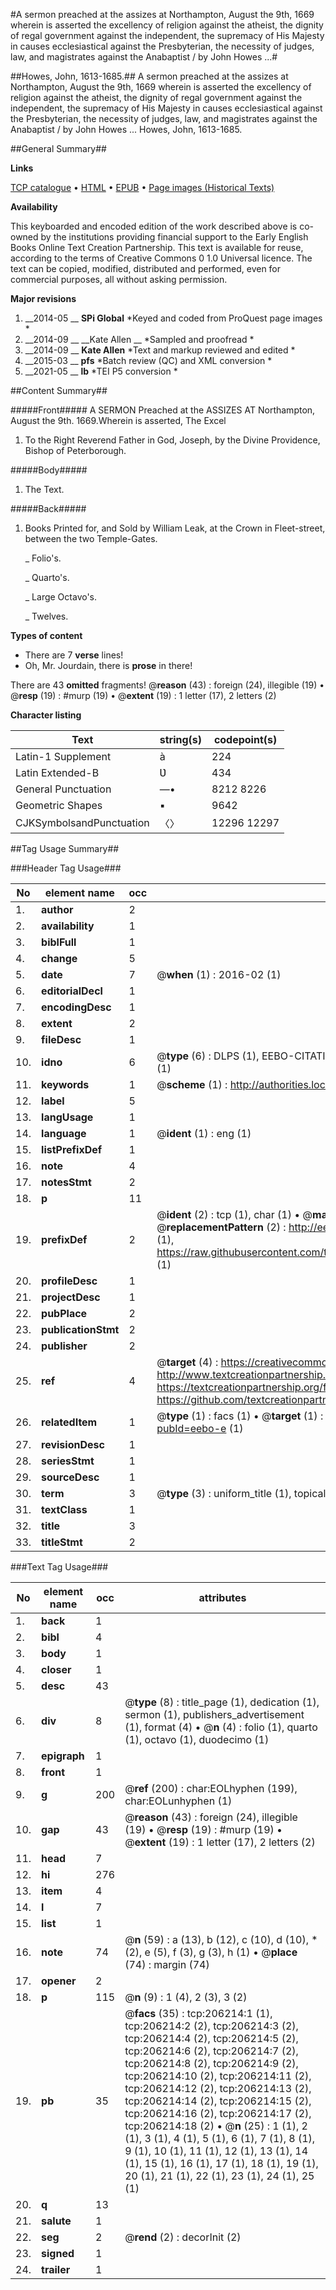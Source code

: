 #A sermon preached at the assizes at Northampton, August the 9th, 1669 wherein is asserted the excellency of religion against the atheist, the dignity of regal government against the independent, the supremacy of His Majesty in causes ecclesiastical against the Presbyterian, the necessity of judges, law, and magistrates against the Anabaptist / by John Howes ...#

##Howes, John, 1613-1685.##
A sermon preached at the assizes at Northampton, August the 9th, 1669 wherein is asserted the excellency of religion against the atheist, the dignity of regal government against the independent, the supremacy of His Majesty in causes ecclesiastical against the Presbyterian, the necessity of judges, law, and magistrates against the Anabaptist / by John Howes ...
Howes, John, 1613-1685.

##General Summary##

**Links**

[TCP catalogue](http://www.ota.ox.ac.uk/tcp/)  • 
[HTML](http://tei.it.ox.ac.uk/tcp/Texts-HTML/free/B24/B24387.html)  • 
[EPUB](http://tei.it.ox.ac.uk/tcp/Texts-EPUB/free/B24/B24387.epub) • 
[Page images (Historical Texts)](https://historicaltexts.jisc.ac.uk/eebo-16126563e)

**Availability**

This keyboarded and encoded edition of the work described above is co-owned by the
    institutions providing financial support to the Early English Books Online Text Creation
    Partnership. This text is available for reuse, according to the terms of  Creative Commons 0 1.0 Universal
    licence. The text can be copied, modified, distributed and performed, even for commercial
    purposes, all without asking permission.

**Major revisions**

1. __2014-05 __ __SPi Global__ *Keyed and coded from ProQuest page images *
1. __2014-09 __ __Kate Allen __ *Sampled and proofread *
1. __2014-09 __ __Kate Allen__ *Text and markup reviewed and edited *
1. __2015-03 __ __pfs__ *Batch review (QC) and XML conversion *
1. __2021-05 __ __lb__ *TEI P5 conversion *

##Content Summary##

#####Front#####
A SERMON Preached at the ASSIZES AT Northampton, August the 9th. 1669.Wherein is asserted,
The Excel
1. To the Right Reverend Father in God, Joseph, by the Divine Providence, Bishop of Peterborough.

#####Body#####

1. The Text.

#####Back#####

1. Books Printed for, and Sold by William Leak, at the Crown in Fleet-street, between the two Temple-Gates.

    _ Folio's.

    _ Quarto's.

    _ Large Octavo's.

    _ Twelves.

**Types of content**

  * There are 7 **verse** lines!
  * Oh, Mr. Jourdain, there is **prose** in there!

There are 43 **omitted** fragments! 
 @__reason__ (43) : foreign (24), illegible (19)  •  @__resp__ (19) : #murp (19)  •  @__extent__ (19) : 1 letter (17), 2 letters (2)

**Character listing**


|Text|string(s)|codepoint(s)|
|---|---|---|
|Latin-1 Supplement|à|224|
|Latin Extended-B|Ʋ|434|
|General Punctuation|—•|8212 8226|
|Geometric Shapes|▪|9642|
|CJKSymbolsandPunctuation|〈〉|12296 12297|

##Tag Usage Summary##

###Header Tag Usage###

|No|element name|occ|attributes|
|---|---|---|---|
|1.|__author__|2||
|2.|__availability__|1||
|3.|__biblFull__|1||
|4.|__change__|5||
|5.|__date__|7| @__when__ (1) : 2016-02 (1)|
|6.|__editorialDecl__|1||
|7.|__encodingDesc__|1||
|8.|__extent__|2||
|9.|__fileDesc__|1||
|10.|__idno__|6| @__type__ (6) : DLPS (1), EEBO-CITATION (1), VID (1), EEBO-PROQUEST (1), STC (1), OCLC (1)|
|11.|__keywords__|1| @__scheme__ (1) : http://authorities.loc.gov/ (1)|
|12.|__label__|5||
|13.|__langUsage__|1||
|14.|__language__|1| @__ident__ (1) : eng (1)|
|15.|__listPrefixDef__|1||
|16.|__note__|4||
|17.|__notesStmt__|2||
|18.|__p__|11||
|19.|__prefixDef__|2| @__ident__ (2) : tcp (1), char (1)  •  @__matchPattern__ (2) : ([0-9\-]+):([0-9IVX]+) (1), (.+) (1)  •  @__replacementPattern__ (2) : http://eebo.chadwyck.com/downloadtiff?vid=$1&page=$2 (1), https://raw.githubusercontent.com/textcreationpartnership/Texts/master/tcpchars.xml#$1 (1)|
|20.|__profileDesc__|1||
|21.|__projectDesc__|1||
|22.|__pubPlace__|2||
|23.|__publicationStmt__|2||
|24.|__publisher__|2||
|25.|__ref__|4| @__target__ (4) : https://creativecommons.org/publicdomain/zero/1.0/ (1), http://www.textcreationpartnership.org/docs/. (1), https://textcreationpartnership.org/faq/#faq05 (1), https://github.com/textcreationpartnership (1)|
|26.|__relatedItem__|1| @__type__ (1) : facs (1)  •  @__target__ (1) : https://data.historicaltexts.jisc.ac.uk/view?pubId=eebo-e (1)|
|27.|__revisionDesc__|1||
|28.|__seriesStmt__|1||
|29.|__sourceDesc__|1||
|30.|__term__|3| @__type__ (3) : uniform_title (1), topical_term (2)|
|31.|__textClass__|1||
|32.|__title__|3||
|33.|__titleStmt__|2||


###Text Tag Usage###

|No|element name|occ|attributes|
|---|---|---|---|
|1.|__back__|1||
|2.|__bibl__|4||
|3.|__body__|1||
|4.|__closer__|1||
|5.|__desc__|43||
|6.|__div__|8| @__type__ (8) : title_page (1), dedication (1), sermon (1), publishers_advertisement (1), format (4)  •  @__n__ (4) : folio (1), quarto (1), octavo (1), duodecimo (1)|
|7.|__epigraph__|1||
|8.|__front__|1||
|9.|__g__|200| @__ref__ (200) : char:EOLhyphen (199), char:EOLunhyphen (1)|
|10.|__gap__|43| @__reason__ (43) : foreign (24), illegible (19)  •  @__resp__ (19) : #murp (19)  •  @__extent__ (19) : 1 letter (17), 2 letters (2)|
|11.|__head__|7||
|12.|__hi__|276||
|13.|__item__|4||
|14.|__l__|7||
|15.|__list__|1||
|16.|__note__|74| @__n__ (59) : a (13), b (12), c (10), d (10), * (2), e (5), f (3), g (3), h (1)  •  @__place__ (74) : margin (74)|
|17.|__opener__|2||
|18.|__p__|115| @__n__ (9) : 1 (4), 2 (3), 3 (2)|
|19.|__pb__|35| @__facs__ (35) : tcp:206214:1 (1), tcp:206214:2 (2), tcp:206214:3 (2), tcp:206214:4 (2), tcp:206214:5 (2), tcp:206214:6 (2), tcp:206214:7 (2), tcp:206214:8 (2), tcp:206214:9 (2), tcp:206214:10 (2), tcp:206214:11 (2), tcp:206214:12 (2), tcp:206214:13 (2), tcp:206214:14 (2), tcp:206214:15 (2), tcp:206214:16 (2), tcp:206214:17 (2), tcp:206214:18 (2)  •  @__n__ (25) : 1 (1), 2 (1), 3 (1), 4 (1), 5 (1), 6 (1), 7 (1), 8 (1), 9 (1), 10 (1), 11 (1), 12 (1), 13 (1), 14 (1), 15 (1), 16 (1), 17 (1), 18 (1), 19 (1), 20 (1), 21 (1), 22 (1), 23 (1), 24 (1), 25 (1)|
|20.|__q__|13||
|21.|__salute__|1||
|22.|__seg__|2| @__rend__ (2) : decorInit (2)|
|23.|__signed__|1||
|24.|__trailer__|1||
